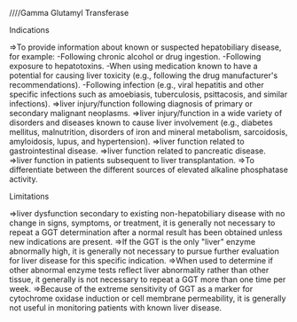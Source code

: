 ////Gamma Glutamyl Transferase

Indications

=>To provide information about known or suspected hepatobiliary disease, for example:
	-Following chronic alcohol or drug ingestion.
	-Following exposure to hepatotoxins.
	-When using medication known to have a potential for causing liver toxicity (e.g., following the drug manufacturer's recommendations).
	-Following infection (e.g., viral hepatitis and other specific infections such as amoebiasis, tuberculosis, psittacosis, and similar 			infections).
=>liver injury/function following diagnosis of primary or secondary malignant neoplasms.
 =>liver injury/function in a wide variety of disorders and diseases known to cause liver involvement (e.g., diabetes mellitus, malnutrition, disorders of iron and mineral metabolism, sarcoidosis, amyloidosis, lupus, and hypertension).
=>liver function related to gastrointestinal disease.
=>liver function related to pancreatic disease.
=>liver function in patients subsequent to liver transplantation.
=>To differentiate between the different sources of elevated alkaline phosphatase activity.

Limitations

=>liver dysfunction secondary to existing non-hepatobiliary disease with no change in signs, symptoms, or treatment, it is generally not necessary to repeat a GGT determination after a normal result has been obtained unless new indications are present.
=>If the GGT is the only "liver" enzyme abnormally high, it is generally not necessary to pursue further evaluation for liver disease for this specific indication.
=>When used to determine if other abnormal enzyme tests reflect liver abnormality rather than other tissue, it generally is not necessary to repeat a GGT more than one time per week.
=>Because of the extreme sensitivity of GGT as a marker for cytochrome oxidase induction or cell membrane permeability, it is generally not useful in monitoring patients with known liver disease.

